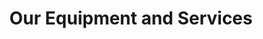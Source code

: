 ---
title: "Our Equipment and Services"
heading: "Our Services"
description: "Learn more about our wide range of services that goes beyond equipement rentals."
layout: services
keywords: "services, equipement, rental"

cta: "Contact Us"
cta__link: "/contact"
## Service 1
service1: "Tool Rental & Parts"
service1_desc: "We’re here to help you with all of your tool rental needs. Our well-stocked inventory has everything necessary to get the job done right no matter what size project you decide to take on. From home renovation projects to big construction site, we've got you covered.
<br></br>
We offer tool rentals and rental equipment from our wide selection of trusted, professional-quality brands. From air powered tools to carpter cleaning, we have the tool you need at rental prices that suit your budget. <strong>We carry a full inventory of STIHL parts as well as a range of Honda and other generic parts.</strong>
<br></br>
If you have any questions about your specific project, we will help you choose the tools and equipment you’ll need and personally demonstrate the proper way to use them. Contact us before you start your project so we can get you the best prices and line up any equipment you may require."
service1_img: "service1.jpg"

equipmentlist: "
- Air Compressors<br>
- Air Tools & Accessories<br>
- Augers<br>
- Cement Drills & Breakers<br>
- Chainsaws<br>
- Compactors<br>
- Concrete Equipment<br>
- Coredrills<br>
- Electric Tools<br>
- Excavators<br>
- Fans<br>
- Floor Equipment<br>
- Garden Equipment<br>
- Generators<br>
- Heaters<br>
- High Lift Equipment<br>
- Hoists<br>
- Jacks<br>
- Ladders<br>
- Levels<br>
- Lighting<br>
- Loaders<br>
- Paint Equipment<br>
- Pipe Threaders<br>
- Plumbing Equipment<br>
- Power Washers<br>
- Pumps<br>
- Sanders<br>
- Scaffold<br>
- Traffic<br>
- Trailers<br>
- Trenchers<br>"

## Service 2
service2: "Portable toilets"
service2_desc: "If you are planning a one-day private reception, if you are in charge of organizing a festival or public event in a park, or if you are working on a construction site that is planned over a season, the Ucluelet Rent-It Center will help you accommodate your team’s needs the right way, with clean and easy-to-schedule sanitation solutions, so you can put your focus on making it a success. <br></br>
If you have any questions about your specific project, we will help you with the logistic you’ll need.Contact us before you start your project so we can get you the best prices and line up any equipment you may require."
service2_img: "service2.jpg"

## Service 3
service3: "Gravel Mart"
service3_desc: "We offer quality topsoil and bark mulch for your gardening or landscaping needs! We have a large, consistent selection and we re-stock on a regular basis.  Sold by the yard, and you can pick up, or we deliver in Ucluelet, Tofino, and surrounding areas.
<br></br>
If you have any questions about your specific project, we will help you with the logistic you’ll need.Contact us before you start your project so we can get you the best prices and line up any equipment you may require."
service3_img: "service3.jpg"

## Service 4
service4: "Septic Services"
service4_desc: "Septic tank pump-outs. From campgrounds to residential homes, our trucks can do it all. We tackle plugged storm drains, restaurant grease traps, portable toilets, the list goes on. In order to tell whether or not you need a septic pumping service, it’s good to keep a few of these signs in mind. Remember, maintenance service every three to five years could cost you a couple hundred dollars, but a sewer system replacement will cost you thousands!
<br></br>
Contact us for more information about our septic services."
service4_img: "service4.jpg"

# FAQ
## Question 1
question1: "What time are you open?"
answer1: "We are open 8am-5pm Monday to Friday. Please leave a message if after hours and we will return your call."

question2: "How much is soil/bark mulch?"
answer2: "We sell top quality clean soil and bark mulch, it is currently $96.50/yard."

question3: "How much is a delivery of soil to Ucluelet or Tofino?"
answer3: "We charge a simple flat fee of $35 to Ucluelet and $105 to Tofino. Give us a call and we'll get your what you need."

question4: "How will I be charged for a rental?"
answer4: "We charge based on how long you have the rental. 4 hours, a day, a week or a month."

question5: "Do we sell chains?"
answer5: "Yes. Please email or call with the specs off your bar ( you must know the chain size and how many drivers for us to make the chain for you!)"

question6: "Do we rent portables?"
answer6: "Yes we do, for events or for construction or whatever you may need."
--- 